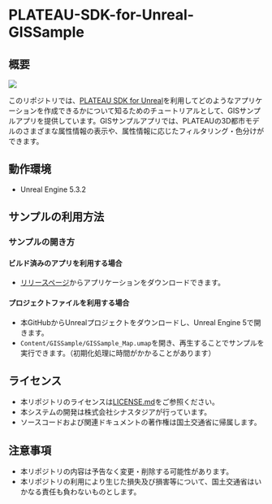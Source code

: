 # PLATEAU-SDK-for-Unreal-GISSample

## 概要
![](/README_Images/GISSample_Top.png)

このリポジトリでは、[PLATEAU SDK for Unreal](https://github.com/Project-PLATEAU/PLATEAU-SDK-for-Unreal)を利用してどのようなアプリケーションを作成できるかについて知るためのチュートリアルとして、GISサンプルアプリを提供しています。GISサンプルアプリでは、PLATEAUの3D都市モデルのさまざまな属性情報の表示や、属性情報に応じたフィルタリング・色分けができます。

## 動作環境
- Unreal Engine 5.3.2

## サンプルの利用方法
### サンプルの開き方
#### ビルド済みのアプリを利用する場合
- [リリースページ](https://github.com/Project-PLATEAU/PLATEAU-SDK-for-Unreal-GISSample/releases)からアプリケーションをダウンロードできます。
#### プロジェクトファイルを利用する場合
- 本GitHubからUnrealプロジェクトをダウンロードし、Unreal Engine 5で開きます。
- `Content/GISSample/GISSample_Map.umap`を開き、再生することでサンプルを実行できます。（初期化処理に時間がかかることがあります）

## ライセンス
- 本リポジトリのライセンスは[LICENSE.md](./LICENSE.md)をご参照ください。
- 本システムの開発は株式会社シナスタジアが行っています。
- ソースコードおよび関連ドキュメントの著作権は国土交通省に帰属します。

## 注意事項
- 本リポジトリの内容は予告なく変更・削除する可能性があります。
- 本リポジトリの利用により生じた損失及び損害等について、国土交通省はいかなる責任も負わないものとします。
